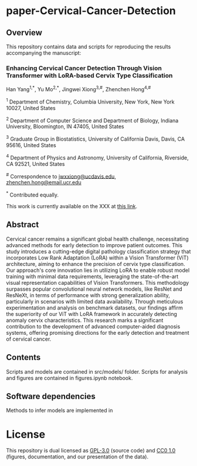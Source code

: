 # paper-Cervical-Cancer-Detection
 
## Overview
This repository contains data and scripts for reproducing the results accompanying the manuscript:

### Enhancing Cervical Cancer Detection Through Vision Transformer with LoRA-based Cervix Type Classification
Han Yang<sup>1,\*</sup>, Yu Mo<sup>2,\*</sup>, Jingwei Xiong<sup>3,#</sup>, Zhenchen Hong<sup>4,#</sup>

<sup>1</sup> Department of Chemistry, Columbia University, New York, New York 10027, United States

<sup>2</sup> Department of Computer Science and Department of Biology, Indiana University, Bloomington, IN 47405, United States

<sup>3</sup> Graduate Group in Biostatistics, University of California Davis, Davis, CA 95616, United States

<sup>4</sup> Department of Physics and Astronomy, University of California, Riverside, CA 92521, United States

<sup>#</sup> Correspondence to [jwxxiong@ucdavis.edu](mailto:jwxxiong@ucdavis.edu), [zhenchen.hong@email.ucr.edu](mailto:zhenchen.hong@email.ucr.edu)

<sup>\*</sup> Contributed equally.

This work is currently available on the XXX at [this link]().

## Abstract

Cervical cancer remains a significant global health challenge, necessitating advanced methods for early detection to improve patient outcomes. This study introduces a cutting-edge digital pathology classification strategy that incorporates Low Rank Adaptation (LoRA) within a Vision Transformer (ViT) architecture, aiming to enhance the precision of cervix type classification. Our approach's core innovation lies in utilizing LoRA to enable robust model training with minimal data requirements, leveraging the state-of-the-art visual representation capabilities of Vision Transformers. This methodology surpasses popular convolutional neural network models, like ResNet and ResNeXt, in terms of performance with strong generalization ability, particularly in scenarios with limited data availability. Through meticulous experimentation and analysis on benchmark datasets, our findings affirm the superiority of our ViT with LoRA framework in accurately detecting anomaly cervix characteristics. This research marks a significant contribution to the development of advanced computer-aided diagnosis systems, offering promising directions for the early detection and treatment of cervical cancer.

## Contents

Scripts and models are contained in src/models/ folder. Scripts for analysis and figures are contained in figures.ipynb notebook. 

## Software dependencies

Methods to infer models are implemented in 

# License

This repository is dual licensed as [GPL-3.0](LICENSE-GPL) (source code) and [CC0 1.0](LICENSE-CC0) (figures, documentation, and our presentation of the data).
